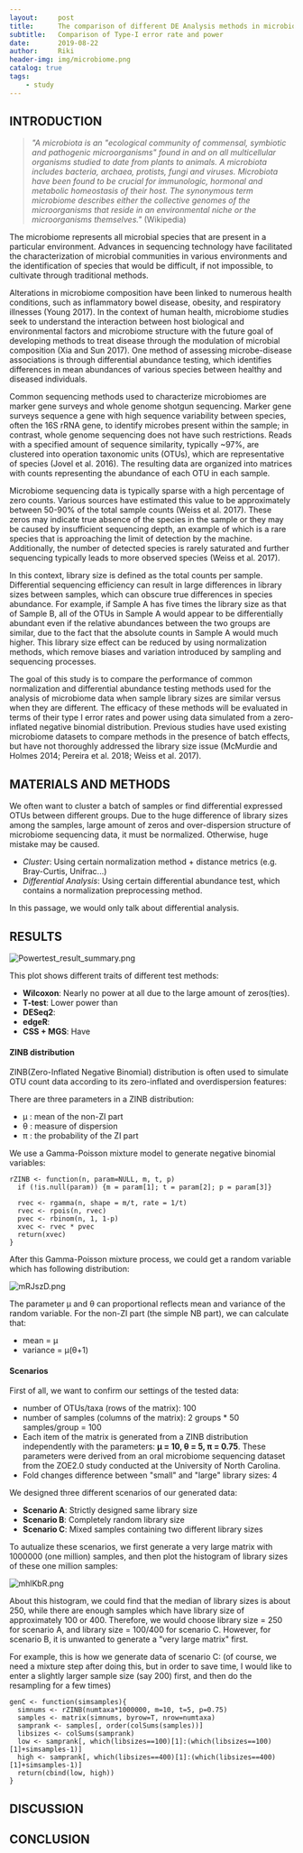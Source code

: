 ```yaml
---
layout:     post
title:      The comparison of different DE Analysis methods in microbiome sequencing data
subtitle:   Comparison of Type-I error rate and power
date:       2019-08-22
author:     Riki
header-img: img/microbiome.png
catalog: true
tags:
    - study
---
```


## INTRODUCTION
>_"A microbiota is an "ecological community of commensal, symbiotic and pathogenic microorganisms" found in and on all multicellular organisms studied to date from plants to animals. A microbiota includes bacteria, archaea, protists, fungi and viruses. Microbiota have been found to be crucial for immunologic, hormonal and metabolic homeostasis of their host. The synonymous term microbiome describes either the collective genomes of the microorganisms that reside in an environmental niche or the microorganisms themselves."_ (Wikipedia)

The microbiome represents all microbial species that are present in a particular environment. Advances in sequencing technology have facilitated the characterization of microbial communities in various environments and the identification of species that would be difficult, if not impossible, to cultivate through traditional methods. 

Alterations in microbiome composition have been linked to numerous health conditions, such as inflammatory bowel disease, obesity, and respiratory illnesses (Young 2017). In the context of human health, microbiome studies seek to understand the interaction between host biological and environmental factors and microbiome structure with the future goal of developing methods to treat disease through the modulation of microbial composition (Xia and Sun 2017). One method of assessing microbe-disease associations is through differential abundance testing, which identifies differences in mean abundances of various species between healthy and diseased individuals.

Common sequencing methods used to characterize microbiomes are marker gene surveys and whole genome shotgun sequencing. Marker gene surveys sequence a gene with high sequence variability between species, often the 16S rRNA gene, to identify microbes present within the sample; in contrast, whole genome sequencing does not have such restrictions. Reads with a specified amount of sequence similarity, typically ~97%, are clustered into operation taxonomic units (OTUs), which are representative of species (Jovel et al. 2016). The resulting data are organized into matrices with counts representing the abundance of each OTU in each sample.
	
Microbiome sequencing data is typically sparse with a high percentage of zero counts. Various sources have estimated this value to be approximately between 50-90% of the total sample counts (Weiss et al. 2017). These zeros may indicate true absence of the species in the sample or they may be caused by insufficient sequencing depth, an example of which is a rare species that is approaching the limit of detection by the machine. Additionally, the number of detected species is rarely saturated and further sequencing typically leads to more observed species (Weiss et al. 2017).

In this context, library size is defined as the total counts per sample. Differential sequencing efficiency can result in large differences in library sizes between samples, which can obscure true differences in species abundance. For example, if Sample A has five times the library size as that of Sample B, all of the OTUs in Sample A would appear to be differentially abundant even if the relative abundances between the two groups are similar, due to the fact that the absolute counts in Sample A would much higher. This library size effect can be reduced by using normalization methods, which remove biases and variation introduced by sampling and sequencing processes.

The goal of this study is to compare the performance of common normalization and differential abundance testing methods used for the analysis of microbiome data when sample library sizes are similar versus when they are different. The efficacy of these methods will be evaluated in terms of their type I error rates and power using data simulated from a zero-inflated negative binomial distribution. Previous studies have used existing microbiome datasets to compare methods in the presence of batch effects, but have not thoroughly addressed the library size issue (McMurdie and Holmes 2014; Pereira et al. 2018; Weiss et al. 2017).


## MATERIALS AND METHODS

We often want to cluster a batch of samples or find differential expressed OTUs between different groups. Due to the huge difference of library sizes among the samples, large amount of zeros and over-dispersion structure of microbiome sequencing data, it must be normalized. Otherwise, huge mistake may be caused.

- *Cluster*: Using certain normalization method + distance metrics (e.g. Bray-Curtis, Unifrac...)
- *Differential Analysis*:  Using certain differential abundance test, which contains a normalization preprocessing method.

In this passage, we would only talk about differential analysis. 




## RESULTS

![Powertest_result_summary.png](https://i.loli.net/2019/08/21/49PQFLtcWmwDUuK.png)

This plot shows different traits of different test methods:
- **Wilcoxon**: Nearly no power at all due to the large amount of zeros(ties).
- **T-test**: Lower power than 
- **DESeq2**:  
- **edgeR**:  
- **CSS + MGS**: Have 

#### ZINB distribution

ZINB(Zero-Inflated Negative Binomial) distribution is often used to simulate OTU count data according to its zero-inflated and overdispersion features:

There are three parameters in a ZINB distribution:
- μ : mean of the non-ZI part
- θ : measure of dispersion
- π : the probability of the ZI part

We use a Gamma-Poisson mixture model to generate negative binomial variables:
```
rZINB <- function(n, param=NULL, m, t, p) 
  if (!is.null(param)) {m = param[1]; t = param[2]; p = param[3]}
  
  rvec <- rgamma(n, shape = m/t, rate = 1/t)
  rvec <- rpois(n, rvec)
  pvec <- rbinom(n, 1, 1-p)
  xvec <- rvec * pvec
  return(xvec)
}
```

After this Gamma-Poisson mixture process, we could get a random variable which has following distribution:  

![mRJszD.png](https://s2.ax1x.com/2019/08/26/mRJszD.png)

The parameter μ and θ can proportional reflects mean and variance of the random variable. For the non-ZI part (the simple NB part), we can calculate that:
- mean = μ
- variance = μ(θ+1)


#### Scenarios

First of all, we want to confirm our settings of the tested data:
- number of OTUs/taxa (rows of the matrix): 100
- number of samples (columns of the matrix): 2 groups * 50 samples/group = 100
- Each item of the matrix is generated from a ZINB distribution independently with the parameters: **μ = 10, θ = 5, π = 0.75**. These parameters were derived from an oral microbiome sequencing dataset from the ZOE2.0 study conducted at the University of North Carolina.
- Fold changes difference between "small" and "large" library sizes: 4

We designed three different scenarios of our generated data:
- **Scenario A**: Strictly designed same library size
- **Scenario B**: Completely random library size
- **Scenario C**: Mixed samples containing two different library sizes

To autualize these scenarios, we first generate a very large matrix with 1000000 (one million) samples, and then plot the histogram of library sizes of these one million samples:

![mhlKbR.png](https://s2.ax1x.com/2019/08/26/mhlKbR.png)  

About this histogram, we could find that the median of library sizes is about 250, while there are enough samples which have library size of approximately 100 or 400. Therefore, we would choose library size = 250 for scenario A, and library size = 100/400 for scenario C. However, for scenario B, it is unwanted to generate a "very large matrix" first.

For example, this is how we generate data of scenario C:
(of course, we need a mixture step after doing this, but in order to save time, I would like to enter a slightly larger sample size (say 200) first, and then do the resampling for a few times)
```
genC <- function(simsamples){
  simnums <- rZINB(numtaxa*1000000, m=10, t=5, p=0.75)
  samples <- matrix(simnums, byrow=T, nrow=numtaxa)
  samprank <- samples[, order(colSums(samples))]
  libsizes <- colSums(samprank)
  low <- samprank[, which(libsizes==100)[1]:(which(libsizes==100)[1]+simsamples-1)]
  high <- samprank[, which(libsizes==400)[1]:(which(libsizes==400)[1]+simsamples-1)]
  return(cbind(low, high))
}
```

## DISCUSSION

## CONCLUSION


